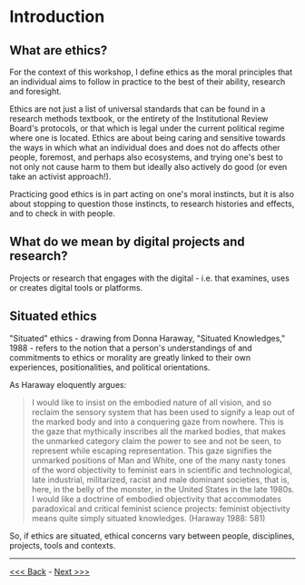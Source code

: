 # Introduction

## What are ethics?

For the context of this workshop, I define ethics as the moral principles that an individual aims to follow in practice to the best of their ability, research and foresight.  

Ethics are not just a list of universal standards that can be found in a research methods textbook, or the entirety of the Institutional Review Board's protocols, or that which is legal under the current political regime where one is located. Ethics are about being caring and sensitive towards the ways in which what an individual does and does not do affects other people, foremost, and perhaps also ecosystems, and trying one's best to not only not cause harm to them but ideally also actively do good (or even take an activist approach!). 

Practicing good ethics is in part acting on one's moral instincts, but it is also about stopping to question those instincts, to research histories and effects, and to check in with people.  

## What do we mean by digital projects and research?

Projects or research that engages with the digital - i.e. that examines, uses or creates digital tools or platforms.  

## Situated ethics  

"Situated" ethics - drawing from Donna Haraway, "Situated Knowledges," 1988 - refers to the notion that a person's understandings of and commitments to ethics or morality are greatly linked to their own experiences, positionalities, and political orientations. 

As Haraway eloquently argues:
> I would like to insist on the embodied nature of all vision, and so reclaim the sensory system that has been used to signify a leap out of the marked body and into a conquering gaze from nowhere. This is the gaze that mythically inscribes all the marked bodies, that makes the unmarked category claim the power to see and not be seen, to represent while escaping representation. This gaze signifies the unmarked positions of Man and White, one of the many nasty tones of the word objectivity to feminist ears in scientific and technological, late industrial, militarized, racist and male dominant societies, that is, here, in the belly of the monster, in the United States in the late 1980s. I would like a doctrine of embodied objectivity  that accommodates paradoxical and critical feminist science projects: feminist objectivity means quite simply situated knowledges. (Haraway 1988: 581)  

So, if ethics are situated, ethical concerns vary between people, disciplines, projects, tools and contexts.    

******

[<<< Back](README.md) - [Next >>>](institutional.md)






